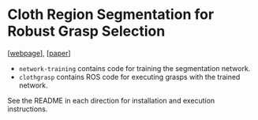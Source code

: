 # Cloth Region Segmentation for Robust Grasp Selection
[[webpage](https://sites.google.com/view/cloth-segmentation)], [[paper](https://arxiv.org/abs/2008.05626)]

* `network-training` contains code for training the segmentation network.
* `clothgrasp` contains ROS code for executing grasps with the trained network.

See the README in each direction for installation and execution instructions. 